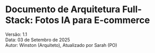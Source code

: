 # **Documento de Arquitetura Full-Stack: Fotos IA para E-commerce**

Versão: 1.1  
Data: 03 de Setembro de 2025  
Autor: Winston (Arquiteto), Atualizado por Sarah (PO)